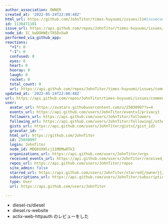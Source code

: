 ```yaml
---
author_association: OWNER
created_at: '2022-05-24T22:00:48Z'
html_url: https://github.com/JohnTitor/times-huyuumi/issues/11#issuecomment-1136471101
id: 1136471101
issue_url: https://api.github.com/repos/JohnTitor/times-huyuumi/issues/11
node_id: IC_kwDOHWEcT85DvSw9
performed_via_github_app: 
reactions:
  "+1": 0
  "-1": 0
  confused: 0
  eyes: 0
  heart: 0
  hooray: 0
  laugh: 0
  rocket: 0
  total_count: 0
  url: https://api.github.com/repos/JohnTitor/times-huyuumi/issues/comments/1136471101/reactions
updated_at: '2022-05-24T22:00:48Z'
url: https://api.github.com/repos/JohnTitor/times-huyuumi/issues/comments/1136471101
user:
  avatar_url: https://avatars.githubusercontent.com/u/25030997?v=4
  events_url: https://api.github.com/users/JohnTitor/events{/privacy}
  followers_url: https://api.github.com/users/JohnTitor/followers
  following_url: https://api.github.com/users/JohnTitor/following{/other_user}
  gists_url: https://api.github.com/users/JohnTitor/gists{/gist_id}
  gravatar_id: ''
  html_url: https://github.com/JohnTitor
  id: 25030997
  login: JohnTitor
  node_id: MDQ6VXNlcjI1MDMwOTk3
  organizations_url: https://api.github.com/users/JohnTitor/orgs
  received_events_url: https://api.github.com/users/JohnTitor/received_events
  repos_url: https://api.github.com/users/JohnTitor/repos
  site_admin: false
  starred_url: https://api.github.com/users/JohnTitor/starred{/owner}{/repo}
  subscriptions_url: https://api.github.com/users/JohnTitor/subscriptions
  type: User
  url: https://api.github.com/users/JohnTitor

---
```

- diesel-rs/diesel
- diesel.rs-website
- actix-web-httpauth
のレビューをした